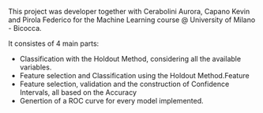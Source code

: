 This project was developer together with Cerabolini Aurora, Capano Kevin and Pirola Federico for the Machine Learning course @ University of Milano - Bicocca.

It consistes of 4 main parts:
- Classification with the Holdout Method, considering all the available variables.
- Feature selection and Classification using the Holdout Method.Feature 
- Feature selection, validation and the construction of Confidence Intervals, all based on the Accuracy
- Genertion of a ROC curve for every model implemented.



